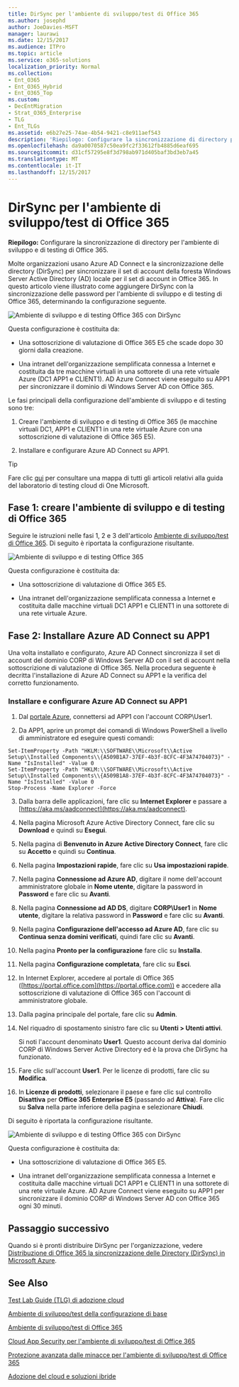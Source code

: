 ```yaml
---
title: DirSync per l'ambiente di sviluppo/test di Office 365
ms.author: josephd
author: JoeDavies-MSFT
manager: laurawi
ms.date: 12/15/2017
ms.audience: ITPro
ms.topic: article
ms.service: o365-solutions
localization_priority: Normal
ms.collection:
- Ent_O365
- Ent_O365_Hybrid
- Ent_O365_Top
ms.custom:
- DecEntMigration
- Strat_O365_Enterprise
- TLG
- Ent_TLGs
ms.assetid: e6b27e25-74ae-4b54-9421-c8e911aef543
description: 'Riepilogo: Configurare la sincronizzazione di directory per l''ambiente di sviluppo e di testing di Office 365.'
ms.openlocfilehash: da9a0070587c50ea9fc2f33612fb4885d6eaf695
ms.sourcegitcommit: d31cf57295e8f3d798ab971d405baf3bd3eb7a45
ms.translationtype: MT
ms.contentlocale: it-IT
ms.lasthandoff: 12/15/2017
---
```

# <a name="dirsync-for-your-office-365-devtest-environment"></a>DirSync per l'ambiente di sviluppo/test di Office 365

 **Riepilogo:** Configurare la sincronizzazione di directory per l'ambiente di sviluppo e di testing di Office 365.
  
Molte organizzazioni usano Azure AD Connect e la sincronizzazione delle directory (DirSync) per sincronizzare il set di account della foresta Windows Server Active Directory (AD) locale per il set di account in Office 365. In questo articolo viene illustrato come aggiungere DirSync con la sincronizzazione delle password per l'ambiente di sviluppo e di testing di Office 365, determinando la configurazione seguente.
  
![Ambiente di sviluppo e di testing Office 365 con DirSync](images/be5b37b0-f832-4878-b153-436c31546e21.png)
  
Questa configurazione è costituita da: 
  
- Una sottoscrizione di valutazione di Office 365 E5 che scade dopo 30 giorni dalla creazione.
    
- Una intranet dell'organizzazione semplificata connessa a Internet e costituita da tre macchine virtuali in una sottorete di una rete virtuale Azure (DC1 APP1 e CLIENT1). AD Azure Connect viene eseguito su APP1 per sincronizzare il dominio di Windows Server AD con Office 365.
    
Le fasi principali della configurazione dell'ambiente di sviluppo e di testing sono tre:
  
1. Creare l'ambiente di sviluppo e di testing di Office 365 (le macchine virtuali DC1, APP1 e CLIENT1 in una rete virtuale Azure con una sottoscrizione di valutazione di Office 365 E5).
    
2. Installare e configurare Azure AD Connect su APP1.
    
> [!TIP]
> Fare clic [qui](http://aka.ms/catlgstack) per consultare una mappa di tutti gli articoli relativi alla guida del laboratorio di testing cloud di One Microsoft.
  
## <a name="phase-1-create-an-office-365-devtest-environment"></a>Fase 1: creare l'ambiente di sviluppo e di testing di Office 365

Seguire le istruzioni nelle fasi 1, 2 e 3 dell'articolo [Ambiente di sviluppo/test di Office 365](office-365-dev-test-environment.md). Di seguito è riportata la configurazione risultante.
  
![Ambiente di sviluppo e di testing Office 365](images/48fb91aa-09b0-4020-a496-a8253920c45d.png)
  
Questa configurazione è costituita da: 
  
- Una sottoscrizione di valutazione di Office 365 E5.
    
- Una intranet dell'organizzazione semplificata connessa a Internet e costituita dalle macchine virtuali DC1 APP1 e CLIENT1 in una sottorete di una rete virtuale Azure.
    
## <a name="phase-2-install-azure-ad-connect-on-app1"></a>Fase 2: Installare Azure AD Connect su APP1

Una volta installato e configurato, Azure AD Connect sincronizza il set di account del dominio CORP di Windows Server AD con il set di account nella sottoscrizione di valutazione di Office 365. Nella procedura seguente è decritta l'installazione di Azure AD Connect su APP1 e la verifica del corretto funzionamento.
  
### <a name="install-and-configure-azure-ad-connect-on-app1"></a>Installare e configurare Azure AD Connect su APP1

1. Dal [portale Azure](https://portal.azure.com), connettersi ad APP1 con l'account CORP\\User1.
    
2. Da APP1, aprire un prompt dei comandi di Windows PowerShell a livello di amministratore ed eseguire questi comandi:
    
  ```
  Set-ItemProperty -Path "HKLM:\\SOFTWARE\\Microsoft\\Active Setup\\Installed Components\\{A509B1A7-37EF-4b3f-8CFC-4F3A74704073}" -Name "IsInstalled" -Value 0
Set-ItemProperty -Path "HKLM:\\SOFTWARE\\Microsoft\\Active Setup\\Installed Components\\{A509B1A8-37EF-4b3f-8CFC-4F3A74704073}" -Name "IsInstalled" -Value 0
Stop-Process -Name Explorer -Force

  ```

3. Dalla barra delle applicazioni, fare clic su **Internet Explorer** e passare a [https://aka.ms/aadconnect](https://aka.ms/aadconnect).
    
4. Nella pagina Microsoft Azure Active Directory Connect, fare clic su **Download** e quindi su **Esegui**.
    
5. Nella pagina di **Benvenuto in Azure Active Directory Connect**, fare clic su **Accetto** e quindi su **Continua**.
    
6. Nella pagina **Impostazioni rapide**, fare clic su **Usa impostazioni rapide**.
    
7. Nella pagina **Connessione ad Azure AD**, digitare il nome dell'account amministratore globale in **Nome utente**, digitare la password in **Password** e fare clic su **Avanti**.
    
8. Nella pagina **Connessione ad AD DS**, digitare **CORP\\User1** in **Nome utente**, digitare la relativa password in **Password** e fare clic su **Avanti**.
    
9. Nella pagina **Configurazione dell'accesso ad Azure AD**, fare clic su **Continua senza domini verificati**, quindi fare clic su **Avanti**.
    
10. Nella pagina **Pronto per la configurazione** fare clic su **Installa**.
    
11. Nella pagina **Configurazione completata**, fare clic su **Esci**.
    
12. In Internet Explorer, accedere al portale di Office 365 ([https://portal.office.com](https://portal.office.com)) e accedere alla sottoscrizione di valutazione di Office 365 con l'account di amministratore globale.
    
13. Dalla pagina principale del portale, fare clic su **Admin**.
    
14. Nel riquadro di spostamento sinistro fare clic su **Utenti > Utenti attivi**.
    
    Si noti l'account denominato **User1**. Questo account deriva dal dominio CORP di Windows Server Active Directory ed è la prova che DirSync ha funzionato.
    
15. Fare clic sull'account **User1**. Per le licenze di prodotti, fare clic su **Modifica**.
    
16. In **Licenze di prodotti**, selezionare il paese e fare clic sul controllo **Disattiva** per **Office 365 Enterprise E5** (passando ad **Attiva**). Fare clic su **Salva** nella parte inferiore della pagina e selezionare **Chiudi**.
    
Di seguito è riportata la configurazione risultante.
  
![Ambiente di sviluppo e di testing Office 365 con DirSync](images/be5b37b0-f832-4878-b153-436c31546e21.png)
  
Questa configurazione è costituita da: 
  
- Una sottoscrizione di valutazione di Office 365 E5.
    
- Una intranet dell'organizzazione semplificata connessa a Internet e costituita dalle macchine virtuali DC1 APP1 e CLIENT1 in una sottorete di una rete virtuale Azure. AD Azure Connect viene eseguito su APP1 per sincronizzare il dominio CORP di Windows Server AD con Office 365 ogni 30 minuti.
    
## <a name="next-step"></a>Passaggio successivo

Quando si è pronti distribuire DirSync per l'organizzazione, vedere [Distribuzione di Office 365 la sincronizzazione delle Directory (DirSync) in Microsoft Azure](deploy-office-365-directory-synchronization-dirsync-in-microsoft-azure.md).

## <a name="see-also"></a>See Also

[Test Lab Guide (TLG) di adozione cloud](cloud-adoption-test-lab-guides-tlgs.md)
  
[Ambiente di sviluppo/test della configurazione di base](base-configuration-dev-test-environment.md)
  
[Ambiente di sviluppo/test di Office 365](office-365-dev-test-environment.md)
  
[Cloud App Security per l'ambiente di sviluppo/test di Office 365](cloud-app-security-for-your-office-365-dev-test-environment.md)
  
[Protezione avanzata dalle minacce per l'ambiente di sviluppo/test di Office 365](advanced-threat-protection-for-your-office-365-dev-test-environment.md)
  
[Adozione del cloud e soluzioni ibride](cloud-adoption-and-hybrid-solutions.md)




